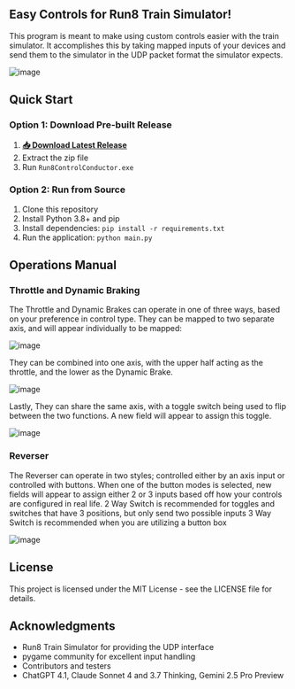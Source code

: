 ## Easy Controls for Run8 Train Simulator!
This program is meant to make using custom controls easier with the train simulator. It accomplishes this by taking mapped inputs of your devices and send them to the simulator in the UDP packet format the simulator expects.

![image](https://github.com/user-attachments/assets/b4eab56a-b74f-4c32-bcc9-1d7a4d6a848b)

## Quick Start

### Option 1: Download Pre-built Release
1. **[📥 Download Latest Release](https://github.com/Antarctican0/ctrlconductor/releases/latest)**
2. Extract the zip file
3. Run `Run8ControlConductor.exe`

### Option 2: Run from Source
1. Clone this repository
2. Install Python 3.8+ and pip
3. Install dependencies: `pip install -r requirements.txt`
4. Run the application: `python main.py`

## Operations Manual

### Throttle and Dynamic Braking
The Throttle and Dynamic Brakes can operate in one of three ways, based on your preference in control type. 
They can be mapped to two separate axis, and will appear individually to be mapped:

![image](https://github.com/user-attachments/assets/4b90cd6f-182e-4d39-8678-1cef9c636492)

They can be combined into one axis, with the upper half acting as the throttle, and the lower as the Dynamic Brake.

![image](https://github.com/user-attachments/assets/6aada74c-0747-4dd1-8463-b960d5a46e00)

Lastly, They can share the same axis, with a toggle switch being used to flip between the two functions. A new field will appear to assign this toggle.

![image](https://github.com/user-attachments/assets/b888bf47-d21e-4fa5-b13c-1c12cd89a5a0)

### Reverser
The Reverser can operate in two styles; controlled either by an axis input or controlled with buttons. When one of the button modes is selected, new fields will appear to assign either 2 or 3 inputs based off how your controls are configured in real life. 
2 Way Switch is recommended for toggles and switches that have 3 positions, but only send two possible inputs
3 Way Switch is recommended when you are utilizing a button box

![image](https://github.com/user-attachments/assets/7ba0500b-13e5-4004-878d-3853e480d784)

## License
This project is licensed under the MIT License - see the LICENSE file for details.

## Acknowledgments
- Run8 Train Simulator for providing the UDP interface
- pygame community for excellent input handling
- Contributors and testers
- ChatGPT 4.1, Claude Sonnet 4 and 3.7 Thinking, Gemini 2.5 Pro Preview
